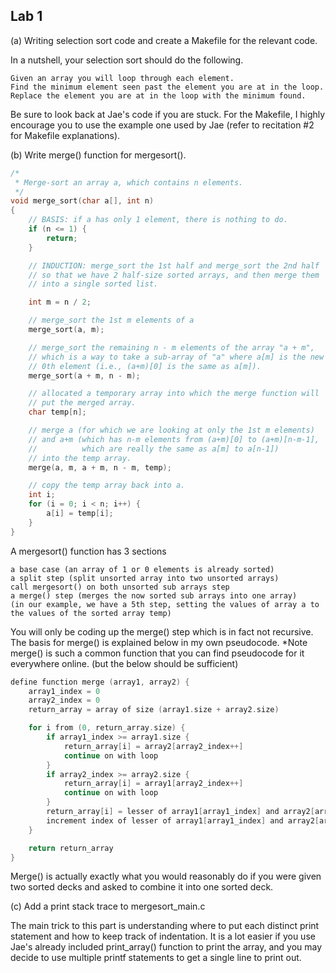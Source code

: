 ## Lab 1 ##

(a) Writing selection sort code and create a Makefile for the relevant code.

In a nutshell, your selection sort should do the following.

```
Given an array you will loop through each element. 
Find the minimum element seen past the element you are at in the loop.
Replace the element you are at in the loop with the minimum found.
```

Be sure to look back at Jae's code if you are stuck. For the Makefile, I highly encourage you to use the example one used by Jae (refer to recitation #2 for Makefile explanations).

(b) Write merge() function for mergesort().

```c
/*
 * Merge-sort an array a, which contains n elements.
 */
void merge_sort(char a[], int n)
{
    // BASIS: if a has only 1 element, there is nothing to do.
    if (n <= 1) {
        return;
    }

    // INDUCTION: merge_sort the 1st half and merge_sort the 2nd half 
    // so that we have 2 half-size sorted arrays, and then merge them 
    // into a single sorted list.

    int m = n / 2;

    // merge_sort the 1st m elements of a
    merge_sort(a, m);

    // merge_sort the remaining n - m elements of the array "a + m",
    // which is a way to take a sub-array of "a" where a[m] is the new 
    // 0th element (i.e., (a+m)[0] is the same as a[m]).
    merge_sort(a + m, n - m);

    // allocated a temporary array into which the merge function will 
    // put the merged array.
    char temp[n];

    // merge a (for which we are looking at only the 1st m elements)
    // and a+m (which has n-m elements from (a+m)[0] to (a+m)[n-m-1],
    //          which are really the same as a[m] to a[n-1])
    // into the temp array.
    merge(a, m, a + m, n - m, temp);

    // copy the temp array back into a.
    int i;
    for (i = 0; i < n; i++) {
        a[i] = temp[i];
    }
}
```
A mergesort() function has 3 sections

    a base case (an array of 1 or 0 elements is already sorted)
    a split step (split unsorted array into two unsorted arrays)
    call mergesort() on both unsorted sub arrays step
    a merge() step (merges the now sorted sub arrays into one array)
    (in our example, we have a 5th step, setting the values of array a to the values of the sorted array temp)

You will only be coding up the merge() step which is in fact not recursive. The basis for merge() is explained below in my own pseudocode. *Note merge() is such a common function that you can find pseudocode for it everywhere online. (but the below should be sufficient)

```c
define function merge (array1, array2) {
    array1_index = 0
    array2_index = 0
    return_array = array of size (array1.size + array2.size)

    for i from (0, return_array.size) {
        if array1_index >= array1.size {
            return_array[i] = array2[array2_index++]
            continue on with loop
        }
        if array2_index >= array2.size {
            return_array[i] = array1[array2_index++]
            continue on with loop
        }
        return_array[i] = lesser of array1[array1_index] and array2[array2_index]
        increment index of lesser of array1[array1_index] and array2[array2_index]
    }

    return return_array
}
```
    
Merge() is actually exactly what you would reasonably do if you were given two sorted decks and asked to combine it into one sorted deck.

(c) Add a print stack trace to mergesort_main.c

The main trick to this part is understanding where to put each distinct print statement and how to keep track of indentation. It is a lot easier if you use Jae's already included print_array() function to print the array, and you may decide to use multiple printf statements to get a single line to print out.

